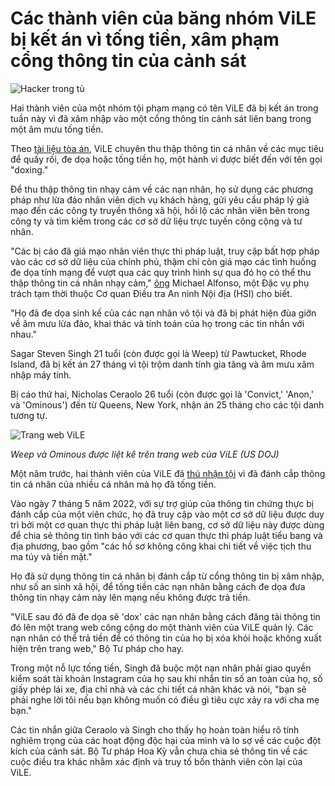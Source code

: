# Các thành viên của băng nhóm ViLE bị kết án vì tống tiền, xâm phạm cổng thông tin của cảnh sát

![Hacker trong tù](https://www.bleepstatic.com/content/hl-images/2024/01/25/Hacker_prison_black_white.jpg)

Hai thành viên của một nhóm tội phạm mạng có tên ViLE đã bị kết án trong tuần này vì đã xâm nhập vào một cổng thông tin cảnh sát liên bang trong một âm mưu tống tiền.

Theo [tài liệu tòa án](https://legacy.www.documentcloud.org/documents/25963910-vile-singh-ceraolo-complaint/), ViLE chuyên thu thập thông tin cá nhân về các mục tiêu để quấy rối, đe dọa hoặc tống tiền họ, một hành vi được biết đến với tên gọi "doxing."

Để thu thập thông tin nhạy cảm về các nạn nhân, họ sử dụng các phương pháp như lừa đảo nhân viên dịch vụ khách hàng, gửi yêu cầu pháp lý giả mạo đến các công ty truyền thông xã hội, hối lộ các nhân viên bên trong công ty và tìm kiếm trong các cơ sở dữ liệu trực tuyến công cộng và tư nhân.

"Các bị cáo đã giả mạo nhân viên thực thi pháp luật, truy cập bất hợp pháp vào các cơ sở dữ liệu của chính phủ, thậm chí còn giả mạo các tình huống đe dọa tính mạng để vượt qua các quy trình hình sự qua đó họ có thể thu thập thông tin cá nhân nhạy cảm," [ông](https://www.justice.gov/usao-edny/pr/two-men-sentenced-prison-aggravated-identity-theft-and-computer-hacking-crimes) Michael Alfonso, một Đặc vụ phụ trách tạm thời thuộc Cơ quan Điều tra An ninh Nội địa (HSI) cho biết.

"Họ đã đe dọa sinh kế của các nạn nhân vô tội và đã bị phát hiện đùa giỡn về âm mưu lừa đảo, khai thác và tính toán của họ trong các tin nhắn với nhau."

Sagar Steven Singh 21 tuổi (còn được gọi là Weep) từ Pawtucket, Rhode Island, đã bị kết án 27 tháng vì tội trộm danh tính gia tăng và âm mưu xâm nhập máy tính.

Bị cáo thứ hai, Nicholas Ceraolo 26 tuổi (còn được gọi là 'Convict,' 'Anon,' và 'Ominous') đến từ Queens, New York, nhận án 25 tháng cho các tội danh tương tự.

![Trang web ViLE](https://www.bleepstatic.com/images/news/u/1109292/2025/ViLE-website.jpg)

_Weep và Ominous được liệt kê trên trang web của ViLE (US DOJ)_

Một năm trước, hai thành viên của ViLE đã [thú nhận tội](https://www.bleepingcomputer.com/news/security/two-men-guilty-of-breaching-law-enforcement-portal-in-blackmail-scheme/) vì đã đánh cắp thông tin cá nhân của nhiều cá nhân mà họ đã tống tiền.

Vào ngày 7 tháng 5 năm 2022, với sự trợ giúp của thông tin chứng thực bị đánh cắp của một viên chức, họ đã truy cập vào một cơ sở dữ liệu được duy trì bởi một cơ quan thực thi pháp luật liên bang, cơ sở dữ liệu này được dùng để chia sẻ thông tin tình báo với các cơ quan thực thi pháp luật tiểu bang và địa phương, bao gồm "các hồ sơ không công khai chi tiết về việc tịch thu ma túy và tiền mặt."

Họ đã sử dụng thông tin cá nhân bị đánh cắp từ cổng thông tin bị xâm nhập, như số an sinh xã hội, để tống tiền các nạn nhân bằng cách đe dọa đưa thông tin nhạy cảm này lên mạng nếu không được trả tiền.

"ViLE sau đó đã đe dọa sẽ 'dox' các nạn nhân bằng cách đăng tải thông tin đó lên một trang web công cộng do một thành viên của ViLE quản lý. Các nạn nhân có thể trả tiền để có thông tin của họ bị xóa khỏi hoặc không xuất hiện trên trang web," Bộ Tư pháp cho hay.

Trong một nỗ lực tống tiền, Singh đã buộc một nạn nhân phải giao quyền kiểm soát tài khoản Instagram của họ sau khi nhắn tin số an toàn của họ, số giấy phép lái xe, địa chỉ nhà và các chi tiết cá nhân khác và nói, "bạn sẽ phải nghe lời tôi nếu bạn không muốn có điều gì tiêu cực xảy ra với cha mẹ bạn."

Các tin nhắn giữa Ceraolo và Singh cho thấy họ hoàn toàn hiểu rõ tính nghiêm trọng của các hoạt động độc hại của mình và lo sợ về các cuộc đột kích của cảnh sát. Bộ Tư pháp Hoa Kỳ vẫn chưa chia sẻ thông tin về các cuộc điều tra khác nhằm xác định và truy tố bốn thành viên còn lại của ViLE.